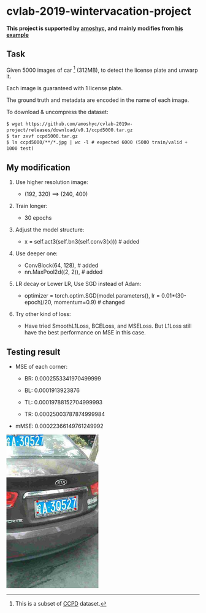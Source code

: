 # cvlab-2019-wintervacation-project

**This project is supported by [amoshyc](https://github.com/amoshyc), and mainly modifies from [his example](https://github.com/amoshyc/cvlab-2019w-project)**

## Task

Given 5000 images of car [^1] (312MB), to detect the license plate and unwarp it.

Each image is guaranteed with 1 license plate.

The ground truth and metadata are encoded in the name of each image.

To download & uncompress the dataset:

~~~
$ wget https://github.com/amoshyc/cvlab-2019w-project/releases/download/v0.1/ccpd5000.tar.gz
$ tar zxvf ccpd5000.tar.gz
$ ls ccpd5000/**/*.jpg | wc -l # expected 6000 (5000 train/valid + 1000 test)
~~~

[^1]: This is a subset of [CCPD](https://github.com/detectRecog/CCPD) dataset.

## My modification

1. Use higher resolution image:
    * (192, 320) ==> (240, 400)

2. Train longer: 
    * 30 epochs

3. Adjust the model structure:
    * x = self.act3(self.bn3(self.conv3(x))) # added

4. Use deeper one:
    * ConvBlock(64, 128), # added
    * nn.MaxPool2d((2, 2)), # added

5. LR decay or Lower LR, Use SGD instead of Adam:
    * optimizer = torch.optim.SGD(model.parameters(), lr = 0.01*(30-epoch)/20, momentum=0.9) # changed

6. Try other kind of loss:
    * Have tried SmoothL1Loss, BCELoss, and MSELoss. But L1Loss still have the best performance on MSE in this case.

## Testing result

   * MSE of each corner:

      * BR: 0.0002553341970499999

      * BL: 0.0001913923876

      * TL: 0.00019788152704999993

      * TR: 0.00025003787874999984

   * mMSE: 0.00022366149761249992

![](testimage\000_vis.jpg)
